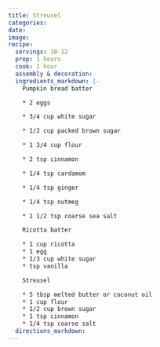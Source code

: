 ```yaml
---
title: Streusel
categories:
date:
image:
recipe:
  servings: 10-12
  prep: 1 hours
  cook: 1 hour
  assembly & decoration:
  ingredients_markdown: |-
    Pumpkin bread batter

    * 2 eggs

    * 3/4 cup white sugar

    * 1/2 cup packed brown sugar

    * 1 3/4 cup flour

    * 2 tsp cinnamon

    * 1/4 tsp cardamom

    * 1/4 tsp ginger

    * 1/4 tsp nutmeg

    * 1 1/2 tsp coarse sea salt

    Ricotta batter

    * 1 cup ricotta
    * 1 egg
    * 1/3 cup white sugar
    * tsp vanilla

    Streusel

    * 5 tbsp melted butter or coconut oil
    * 1 cup flour
    * 1/2 cup brown sugar
    * 1 tsp cinnamon
    * 1/4 tsp coarse salt
  directions_markdown:
---
```


&nbsp;

&nbsp;
